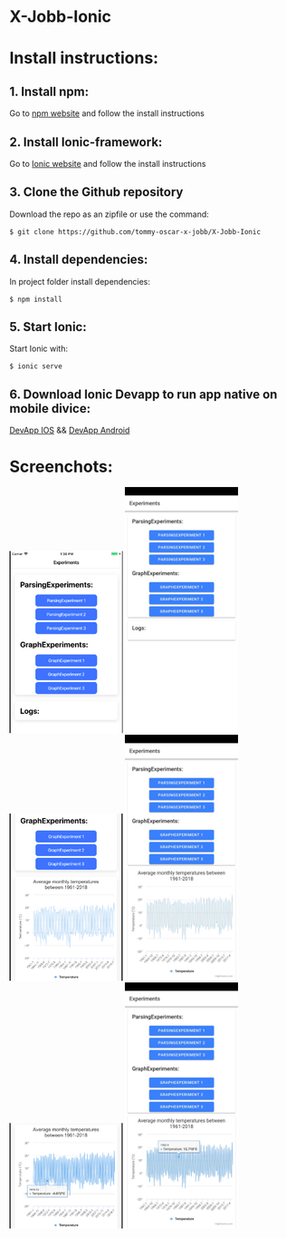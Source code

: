 # X-Jobb-Ionic

# Install instructions:
## 1. Install npm:
Go to [npm website](https://www.npmjs.com/get-npm) and follow the install instructions

## 2. Install Ionic-framework:
Go to [Ionic website](https://ionicframework.com/docs/installation/cli) and follow the install instructions

## 3. Clone the Github repository
Download the repo as an zipfile or use the command:
```
$ git clone https://github.com/tommy-oscar-x-jobb/X-Jobb-Ionic
```

## 4. Install dependencies:
In project folder install dependencies:
```
$ npm install
```

## 5. Start Ionic:
Start Ionic with:
```
$ ionic serve
```

## 6. Download Ionic Devapp to run app native on mobile divice:
[DevApp IOS](https://itunes.apple.com/us/app/ionic-devapp/id1233447133?ls=1&mt=8) && [DevApp Android](https://play.google.com/store/apps/details?id=io.ionic.devapp&hl=en)

# Screenchots:
<img src="/Screenchots/ionic1.png" alt="Screenshot" width="200"/>
<img src="/Screenchots/ionic2.jpg" alt="Screenshot" width="200"/>
<img src="/Screenchots/ionic3.png" alt="Screenshot" width="200"/>
<img src="/Screenchots/ionic4.jpg" alt="Screenshot" width="200"/>
<img src="/Screenchots/ionic5.png" alt="Screenshot" width="200"/>
<img src="/Screenchots/ionic6.jpg" alt="Screenshot" width="200"/>
